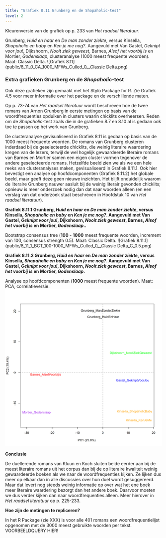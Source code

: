 ```yaml
---
title: "Grafiek 8.11 Grunberg en de Shopaholic-test"
level: 2
---
```


Kleurenversie van de grafiek op p. 233 van *Het raadsel literatuur*.

Grunberg, *Huid en haar* en *De man zonder ziekte*, versus Kinsella, *Shopaholic en baby* en *Ken je me nog?*.
Aangevuld met Van Gastel, *Geknipt voor jou!*, Dijkshoorn, *Nooit ziek geweest*, Barnes, *Alsof het voorbij is* en Mortier, *Godenslaap*, clusteranalyse (1000 meest frequente woorden). Maat: Classic Delta.
![Grafiek 8.11](public/8_11_0_CA_1000_MFWs_Culled_0__Classic Delta.png)

### **Extra grafieken Grunberg en de *Shopaholic*-test**

Ook deze grafieken zijn gemaakt met het Stylo Package for R. Zie  Grafiek 4.5 voor meer informatie over het package en de verschillende maten.

Op p. 73-74 van *Het raadsel literatuur* wordt beschreven hoe de twee romans van Arnon Grunberg in eerste metingen op basis van de woordfrequenties opduiken in clusters waarin chicklits overheersen. Reden om de *Shopaholic*-test zoals die in de grafieken 8.7 en 8.10 al is gedaan ook toe te passen op het werk van Grunberg.

De clusteranalyse gevisualiseerd in Grafiek 8.11 is gedaan op basis van de 1000 meest frequente woorden. De romans van Grunberg clusteren inderdaad bij de geselecteerde chicklits, die weinig literaire waardering kregen van de lezers, terwijl de wel hogelijk gewaardeerde literaire romans van Barnes en Mortier samen een eigen cluster vormen tegenover de andere geselecteerde romans. Hetzelfde beeld zien we als we een hele reeks van clusteranalyses maken, gevisualiseerd in Grafiek 8.11.1. Ook hier bevestigt een analyse op hoofdcomponenten (Grafiek 8.11.2) het globale beeld, maar geeft deze geen nieuwe inzichten. Het blijft onduidelijk waarom de literaire Grunberg nauwer aasluit bij de weinig literair gevonden chicklits; opnieuw is meer onderzoek nodig dan dat naar woorden alleen (en een verslag van dat onderzoek staat beschreven in Hoofdstuk 10 van *Het raadsel literatuur*).

**Grafiek 8.11.1 Grunberg, *Huid en haar* en *De man zonder ziekte*, versus Kinsella, *Shopaholic en baby* en *Ken je me nog?*. Aangevuld met Van Gastel, *Geknipt voor jou!*, Dijkshoorn, *Nooit ziek geweest*, Barnes, *Alsof het voorbij is* en Mortier, *Godenslaap*..**

Bootstrap consensus tree (**100** - **1000** meest frequente woorden, increment van 100, consensus strength 0.5). Maat: Classic Delta.
![Grafiek 8.11.1](public/8_11_1_BCT_100-1000_MFWs_Culled_0__Classic Delta_C_0.5.png)

**Grafiek 8.11.2 Grunberg, *Huid en haar* en *De man zonder ziekte*, versus Kinsella, *Shopaholic en baby* en *Ken je me nog?*. Aangevuld met Van Gastel, *Geknipt voor jou!*, Dijkshoorn, *Nooit ziek geweest*, Barnes, *Alsof het voorbij is* en Mortier, *Godenslaap*.**

Analyse op hoofdcomponenten (**1000** meest frequente woorden). Maat: PCA, correlatieversie.
![Grafiek 8.11.2](public/8_11_2_PCA_1000_MFWs_Culled_0__PCA__corr.png)

**Conclusie**

De duellerende romans van Kluun en Koch sluiten beide eerder aan bij de meest literaire romans uit het corpus dan bij de op literaire kwaliteit weinig gewaardeerde boeken als we naar de woordfrequenties kijken. Ze lijken dus meer op elkaar dan in alle discussies over hun duel wordt gesuggereerd. Maar dat levert nog steeds weinig informatie op over wat het ene boek meer literaire waardering bezorgt dan het andere boek. Daarvoor moeten we dus verder kijken dan naar woordfrequenties alleen. Meer hierover in *Het raadsel literatuur* op p. 225-233.

**Hoe zijn de metingen te repliceren?**

In het R Package (zie XXX) is voor alle 401 romans een woordfrequentielijst opgenomen met de 3000 meest gebruikte woorden per tekst. VOORBEELDQUERY HIER!
